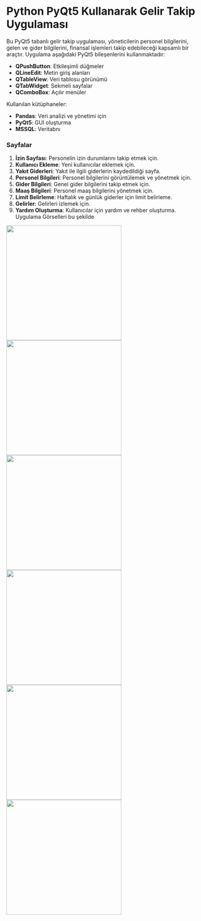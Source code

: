<h1>Python PyQt5 Kullanarak Gelir Takip Uygulaması</h1>

Bu PyQt5 tabanlı gelir takip uygulaması, yöneticilerin personel bilgilerini, gelen ve gider bilgilerini, finansal işlemleri takip edebileceği kapsamlı bir araçtır. Uygulama aşağıdaki PyQt5 bileşenlerini kullanmaktadır:

- **QPushButton**: Etkileşimli düğmeler
- **QLineEdit**: Metin giriş alanları
- **QTableView**: Veri tablosu görünümü
- **QTabWidget**: Sekmeli sayfalar
- **QComboBox**: Açılır menüler

Kullanılan kütüphaneler:
- **Pandas**: Veri analizi ve yönetimi için
- **PyQt5**: GUI oluşturma
- **MSSQL**: Veritabnı


### Sayfalar

1. **İzin Sayfası**: Personelin izin durumlarını takip etmek için.
2. **Kullanıcı Ekleme**: Yeni kullanıcılar eklemek için.
3. **Yakıt Giderleri**: Yakıt ile ilgili giderlerin kaydedildiği sayfa.
4. **Personel Bilgileri**: Personel bilgilerini görüntülemek ve yönetmek için.
5. **Gider Bilgileri**: Genel gider bilgilerini takip etmek için.
6. **Maaş Bilgileri**: Personel maaş bilgilerini yönetmek için.
7. **Limit Belirleme**: Haftalık ve günlük giderler için limit belirleme.
8. **Gelirler**: Gelirleri izlemek için.
9. **Yardım Oluşturma**: Kullanıcılar için yardım ve rehber oluşturma.
Uygulama Görselleri bu şekilde 
<div style="display: flex; flex-wrap: wrap;">
    <img src="https://github.com/user-attachments/assets/f3fa3a68-aa5c-4032-ba4c-9eef6f40c01c" width="300"/>
    <img src="https://github.com/user-attachments/assets/a8b4560d-f654-41dd-a72b-d90f4bb70209" width="300"/>
    <img src="https://github.com/user-attachments/assets/b06669e0-de06-4787-a6b7-2555d2b5c09f" width="300"/>
    <img src="https://github.com/user-attachments/assets/3c54a28f-5334-4751-8209-29590065a5f6" width="300"/>
    <img src="https://github.com/user-attachments/assets/fa3f946b-4ad5-43e6-a808-249fe128860a" width="300"/>
    <img src="https://github.com/user-attachments/assets/8322d3ed-3162-4ff8-a4e1-5dc290394e91" width="300"/>
</div>



